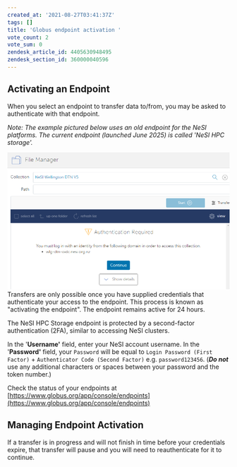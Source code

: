```yaml
---
created_at: '2021-08-27T03:41:37Z'
tags: []
title: 'Globus endpoint activation '
vote_count: 2
vote_sum: 0
zendesk_article_id: 4405630948495
zendesk_section_id: 360000040596
---
```


## Activating an Endpoint

When you select an endpoint to transfer data to/from, you may be asked
to authenticate with that endpoint.

*Note: The example pictured below uses an old endpoint for the NeSI platforms. The current endpoint (launched June 2025) is called 'NeSI HPC storage'.*

![mceclip0.png](../../assets/images/Globus_V5_endpoint_activation.png)  
Transfers are only possible once you have supplied credentials that
authenticate your access to the endpoint. This process is known as
"activating the endpoint". The endpoint remains active for 24 hours.  

The NeSI HPC Storage endpoint is protected by a second-factor
authentication (2FA), similar to accessing NeSI clusters. 

In the
'**Username'** field, enter your NeSI account username. In the
'**Password'** field, your `Password` will be equal to
`Login Password (First Factor)` +
`Authenticator Code (Second Factor)` e.g. `password123456`. (***Do
not*** use any additional characters or spaces between your password and
the token number.)

Check the status of your endpoints at [https://www.globus.org/app/console/endpoints](https://www.globus.org/app/console/endpoints)

## Managing Endpoint Activation

If a transfer is in progress and will not finish in time before your
credentials expire, that transfer will pause and you will need to
reauthenticate for it to continue.
